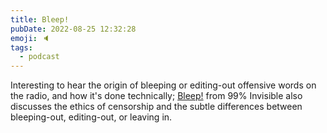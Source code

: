 ```yaml
---
title: Bleep!
pubDate: 2022-08-25 12:32:28
emoji: 🔈
tags:
  - podcast
---
```


Interesting to hear the origin of bleeping or editing-out offensive words on the radio, and how it's done technically; [Bleep!](https://99percentinvisible.org/episode/bleep/) from 99% Invisible also discusses the ethics of censorship and the subtle differences between bleeping-out, editing-out, or leaving in.

